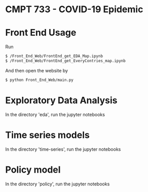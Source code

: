 # CMPT 733 - COVID-19 Epidemic

# Front End Usage

Run
```sh
$ /Front_End_Web/FrontEnd_get_EDA_Map.ipynb
$ /Front_End_Web/FrontEnd_get_EveryContries_map.ipynb
```
And then open the website by

```sh
$ python Front_End_Web/main.py
```

# Exploratory Data Analysis

In the directory 'eda', run the jupyter notebooks

# Time series models
 
In the directory 'time-series', run the jupyter notebooks


# Policy model

In the directory 'policy', run the jupyter notebooks


